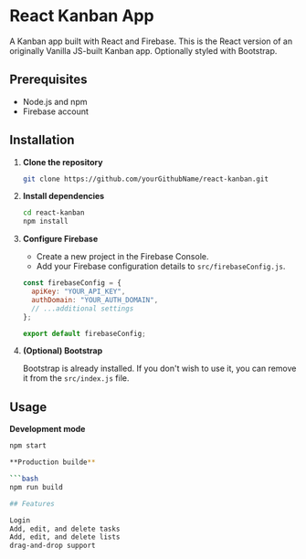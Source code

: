 # React Kanban App

A Kanban app built with React and Firebase. This is the React version of an originally Vanilla JS-built Kanban app. Optionally styled with Bootstrap.


## Prerequisites

- Node.js and npm
- Firebase account

## Installation

1. **Clone the repository**

    ```bash
    git clone https://github.com/yourGithubName/react-kanban.git
    ```

2. **Install dependencies**

    ```bash
    cd react-kanban
    npm install
    ```

3. **Configure Firebase**

    - Create a new project in the Firebase Console.
    - Add your Firebase configuration details to `src/firebaseConfig.js`.

    ```javascript
    const firebaseConfig = {
      apiKey: "YOUR_API_KEY",
      authDomain: "YOUR_AUTH_DOMAIN",
      // ...additional settings
    };

    export default firebaseConfig;
    ```

4. **(Optional) Bootstrap**

    Bootstrap is already installed. If you don't wish to use it, you can remove it from the `src/index.js` file.

## Usage

**Development mode**

```bash
npm start

**Production builde**

```bash
npm run build

## Features

Login
Add, edit, and delete tasks
Add, edit, and delete lists
drag-and-drop support
